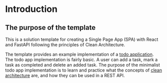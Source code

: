 # Introduction

## The purpose of the template

This is a solution template for creating a Single Page App (SPA) with React and FastAPI following the principles of Clean Architecture.

The template provides an example implementation of a [todo application](https://template-fastapi-react.app.playground.radix.equinor.com/). The todo app implementation is fairly basic. A user can add a task, mark a task as completed and delete an added task. The purpose of the minimalist todo app implementation is to learn and practice what the concepts of [clean architecture](../contribute/development-guide/coding/01-architecture.md) are, and how they can be used in a REST API. 